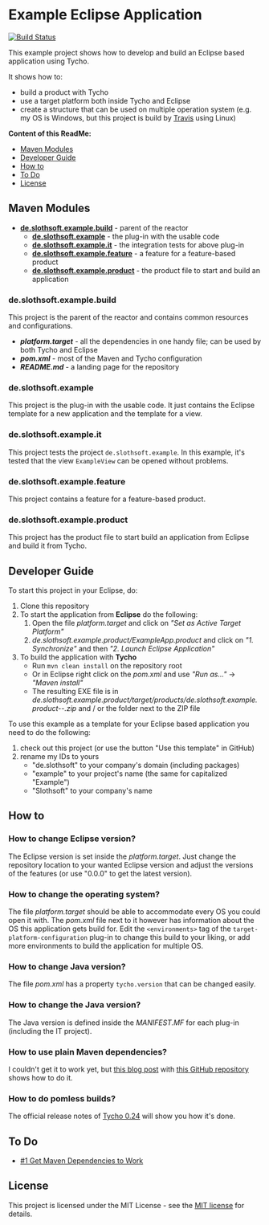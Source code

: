 # Example Eclipse Application

[![Build Status](https://travis-ci.org/slothsoft/example-eclipse-application.svg?branch=master)](https://travis-ci.org/slothsoft/example-eclipse-application)

This example project shows how to develop and build an Eclipse based application using Tycho. 

It shows how to:

- build a product with Tycho
- use a target platform both inside Tycho and Eclipse
- create a structure that can be used on multiple operation system (e.g. my OS is Windows, but this project is build by [Travis](https://travis-ci.org/slothsoft/example-eclipse-application) using Linux)


**Content of this ReadMe:**

- [Maven Modules](#maven-modules)
- [Developer Guide](#developer-guide)
- [How to](#how-to)
- [To Do](#to-do)
- [License](#license)


## Maven Modules

- **[de.slothsoft.example.build](#de-slothsoft-example-build)** - parent of the reactor
    - **[de.slothsoft.example](#de-slothsoft-example)** - the plug-in with the usable code
    - **[de.slothsoft.example.it](#de-slothsoft-example-it)** - the integration tests for above plug-in
    - **[de.slothsoft.example.feature](#de-slothsoft-example-feature)** - a feature for a feature-based product
    - **[de.slothsoft.example.product](#de-slothsoft-example-product)** - the product file to start and build an application


### de.slothsoft.example.build
  
This project is the parent of the reactor and contains common resources and configurations.

- **_platform.target_** - all the dependencies in one handy file; can be used by both Tycho and Eclipse
- **_pom.xml_** - most of the Maven and Tycho configuration
- **_README.md_** - a landing page for the repository


### de.slothsoft.example

This project is the plug-in with the usable code. It just contains the Eclipse template for a new application and the template for a view.


### de.slothsoft.example.it

This project tests the project `de.slothsoft.example`. In this example, it's tested that the view `ExampleView` can be opened without problems.


### de.slothsoft.example.feature

This project contains a feature for a feature-based product.


### de.slothsoft.example.product

This project has the product file to start build an application from Eclipse and build it from Tycho.



## Developer Guide

To start this project in your Eclipse, do:

1. Clone this repository
1. To start the application from **Eclipse** do the following:
    1. Open the file _platform.target_ and click on _"Set as Active Target Platform"_
    1. _de.slothsoft.example.product/ExampleApp.product_ and click on _"1. Synchronize"_ and then _"2. Launch Eclipse Application"_
1. To build the application with **Tycho** 
     - Run `mvn clean install` on the repository root
     - Or in Eclipse right click on the _pom.xml_ and use _"Run as..."_ → _"Maven install"_
     - The resulting EXE file is in _de.slothsoft.example.product/target/products/de.slothsoft.example.product-<time>-<os>.zip_ and / or the folder next to the ZIP file

To use this example as a template for your Eclipse based application you need to do the following:

1. check out this project (or use the button "Use this template" in GitHub)
1. rename my IDs to yours
    - "de.slothsoft" to your company's domain (including packages)
    - "example" to your project's name (the same for capitalized "Example")
    - "Slothsoft" to your company's name



## How to

### How to change Eclipse version? 

The Eclipse version is set inside the _platform.target_. Just change the repository location to your wanted Eclipse version and adjust the versions of the features (or use "0.0.0" to get the latest version).


### How to change the operating system? 

The file _platform.target_ should be able to accommodate every OS you could open it with. The _pom.xml_ file next to it however has information about the OS this application gets build for. Edit the `<environments>` tag of the `target-platform-configuration` plug-in to change this build to your liking, or add more environments to build the application for multiple OS.


### How to change Java version?

The file _pom.xml_ has a property `tycho.version` that can be changed easily.


### How to change the Java version?

The Java version is defined inside the _MANIFEST.MF_ for each plug-in (including the IT project). 


### How to use plain Maven dependencies?

I couldn't get it to work yet, but [this blog post](https://blog.sandra-parsick.de/2017/09/22/generate-p2-repository-from-maven-artifacts-in-2017/) with [this GitHub repository](https://github.com/sparsick/generate-p2-repository-from-maven-artifacts) shows how to do it.


### How to do pomless builds?

The official release notes of [Tycho 0.24](https://wiki.eclipse.org/Tycho/Release_Notes/0.24) will show you how it's done.



## To Do


- [#1 Get Maven Dependencies to Work](https://github.com/slothsoft/example-eclipse-application/issues/1)



## License

This project is licensed under the MIT License - see the [MIT license](LICENSE) for details.
